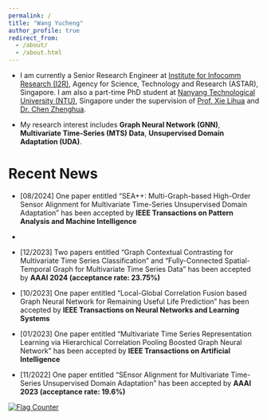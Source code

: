 ```yaml
---
permalink: /
title: "Wang Yucheng"
author_profile: true
redirect_from: 
  - /about/
  - /about.html
---
```


- I am currently a Senior Research Engineer at [Institute for Infocomm Research (I2R)](https://www.a-star.edu.sg/i2r), Agency for Science, Technology and Research (ASTAR), Singapore. I am also a part-time PhD student at [Nanyang Technological University (NTU)](https://www.ntu.edu.sg/), Singapore under the supervision of [Prof. Xie Lihua](https://dr.ntu.edu.sg/cris/rp/rp00784) and [Dr. Chen Zhenghua](https://zhenghuantu.github.io/).

- My research interest includes **Graph Neural Network (GNN)**, **Multivariate Time-Series (MTS) Data**, **Unsupervised Domain Adaptation (UDA)**.

Recent News
======

- [08/2024] One paper entitled “SEA++: Multi-Graph-based High-Order Sensor Alignment for Multivariate Time-Series Unsupervised Domain Adaptation” has been accepted by **IEEE Transactions on Pattern Analysis and Machine Intelligence**
- 
- [12/2023] Two papers entitled “Graph Contextual Contrasting for Multivariate Time Series Classification” and “Fully-Connected Spatial-Temporal Graph for Multivariate Time Series Data” has been accepted by **AAAI 2024 (acceptance rate: 23.75%)**

- [10/2023] One paper entitled “Local-Global Correlation Fusion based Graph Neural Network for Remaining Useful Life Prediction” has been accepted by **IEEE Transactions on Neural Networks and Learning Systems**

- [01/2023] One paper entitled “Multivariate Time Series Representation Learning via Hierarchical Correlation Pooling Boosted Graph Neural Network” has been accepted by **IEEE Transactions on Artificial Intelligence**

- [11/2022] One paper entitled “SEnsor Alignment for Multivariate Time-Series Unsupervised Domain Adaptation” has been accepted by **AAAI 2023 (acceptance rate: 19.6%)**




<a href="http://s01.flagcounter.com/more/N3Fi"><img src="https://s01.flagcounter.com/map/N3Fi/size_t/txt_000000/border_622DCC/pageviews_1/viewers_0/flags_0/" alt="Flag Counter" border="0"></a>
